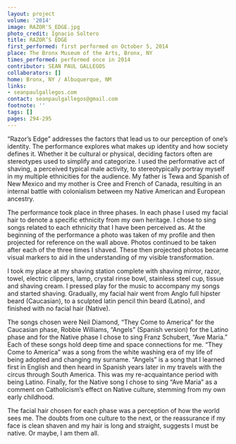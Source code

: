 ```yaml
---
layout: project
volume: '2014'
image: RAZOR'S_EDGE.jpg
photo_credit: Ignacio Soltero
title: RAZOR’S EDGE
first_performed: first performed on October 5, 2014
place: The Bronx Museum of the Arts, Bronx, NY
times_performed: performed once in 2014
contributor: SEAN PAUL GALLEGOS
collaborators: []
home: Bronx, NY / Albuquerque, NM
links:
- seanpaulgallegos.com
contact: seanpaulgallegos@gmail.com
footnote: ''
tags: []
pages: 294-295
---
```


“Razor’s Edge” addresses the factors that lead us to our perception of one’s identity. The performance explores what makes up identity and how society defines it. Whether it be cultural or physical, deciding factors often are stereotypes used to simplify and categorize. I used the performative act of shaving, a perceived typical male activity, to stereotypically portray myself in my multiple ethnicities for the audience. My father is Tewa and Spanish of New Mexico and my mother is Cree and French of Canada, resulting in an internal battle with colonialism between my Native American and European ancestry.

The performance took place in three phases. In each phase I used my facial hair to denote a specific ethnicity from my own heritage. I chose to sing songs related to each ethnicity that I have been perceived as. At the beginning of the performance a photo was taken of my profile and then projected for reference on the wall above. Photos continued to be taken after each of the three times I shaved. These then projected photos became visual markers to aid in the understanding of my visible transformation.

I took my place at my shaving station complete with shaving mirror, razor, towel, electric clippers, lamp, crystal rinse bowl, stainless steel cup, tissue and shaving cream. I pressed play for the music to accompany my songs and started shaving. Gradually, my facial hair went from Anglo full hipster beard (Caucasian), to a sculpted latin pencil thin beard (Latino), and finished with no facial hair (Native).

The songs chosen were Neil Diamond, “They Come to America” for the Caucasian phase, Robbie Williams, “Angels” (Spanish version) for the Latino phase and for the Native phase I chose to sing Franz Schubert, “Ave Maria.”  Each of these songs hold deep time and space connections for me. “They Come to America” was a song from the white washing era of my life of being adopted and changing my surname. “Angels” is a song that I learned first in English and then heard in Spanish years later in my travels with the circus through South America. This was my re-acquaintance period with being Latino. Finally, for the Native song I chose to sing “Ave Maria” as a comment on Catholicism’s effect on Native culture, stemming from my own early childhood.

The facial hair chosen for each phase was a perception of how the world sees me. The doubts from one culture to the next, or the reassurance if my face is clean shaven and my hair is long and straight, suggests I must be native. Or maybe, I am them all.
